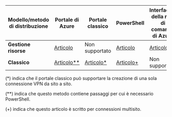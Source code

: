 | **Modello/metodo di distribuzione** | **Portale di Azure** | **Portale classico** | **PowerShell** | **Interfaccia della riga di comando di Azure** |
| --- | --- | --- | --- | --- |
| **Gestione risorse** |[Articolo](../articles/vpn-gateway/vpn-gateway-howto-site-to-site-resource-manager-portal.md) |Non supportato |[Articolo](../articles/vpn-gateway/vpn-gateway-create-site-to-site-rm-powershell.md) | [Articolo](../articles/vpn-gateway/vpn-gateway-howto-site-to-site-resource-manager-cli.md) |
| **Classico** |[Articolo**](../articles/vpn-gateway/vpn-gateway-howto-site-to-site-classic-portal.md) |[Articolo*](../articles/vpn-gateway/vpn-gateway-site-to-site-create.md) |[Articolo+](../articles/vpn-gateway/vpn-gateway-multi-site.md) | Non supportato |

(*) indica che il portale classico può supportare la creazione di una sola connessione VPN da sito a sito.

(**) indica che questo metodo contiene passaggi per cui è necessario PowerShell.

(+) indica che questo articolo è scritto per connessioni multisito.